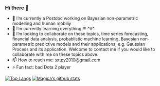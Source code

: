 ### Hi there 👋

- 🔭 I’m currently a Postdoc working on Bayesian non-parametric modelling and human mobiliy
- 🌱 I’m currently learning everything !!! ^V^
- 👯 I’m looking to collaborate on these topics, time series forecasting, financial data analysis, probablistic machine learning, Bayesian non-parametric predictive models and their applications, e.g. Gaussian Process and its application. Welcome to contact me if you would like to collaborate with me on these topics above.
- 📫 How to reach me: sxtpy2010@gmail.com
- ⚡ Fun fact: bad Dota 2 player


[![Top Langs](https://github-readme-stats.vercel.app/api/top-langs/?username=Magica-Chen&layout=compact)](https://github.com/Magica-Chen/github-readme-stats)
[![Magica's github stats](https://github-readme-stats.vercel.app/api?username=Magica-Chen&show_icons=true&count_private=true&hide=contribs,prs)](https://github.com/Magica-Chen/github-readme-stats)


<!--
**Magica-Chen/Magica-Chen** is a ✨ _special_ ✨ repository because its `README.md` (this file) appears on your GitHub profile.

Here are some ideas to get you started:

- 🔭 I’m currently working on ...
- 🌱 I’m currently learning ...
- 👯 I’m looking to collaborate on ...
- 🤔 I’m looking for help with ...
- 💬 Ask me about ...
- 📫 How to reach me: ...
- 😄 Pronouns: ...
- ⚡ Fun fact: ...
-->
